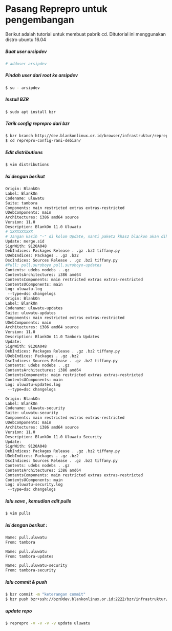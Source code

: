 # Pasang Reprepro untuk pengembangan

Berikut adalah tutorial untuk membuat pabrik cd. Ditutorial ini menggunakan distro ubuntu 16.04

##### Buat user arsipdev
```sh
# adduser arsipdev
```
##### Pindah user dari root ke arsipdev
```sh
$ su - arsipdev
```
##### Install BZR
```sh
$ sudo apt install bzr
```
##### Tarik config reprepro dari bzr 
```sh
$ bzr branch http://dev.blankonlinux.or.id/browser/infrastruktur/reprepro-config-rani-debian
$ cd reprepro-config-rani-debian/
```

##### Edit distributions
```sh
$ vim distributions
```
##### Isi dengan berikut 
```sh
Origin: BlankOn
Label: BlankOn
Codename: uluwatu
Suite: tambora
Components: main restricted extras extras-restricted
UDebComponents: main
Architectures: i386 amd64 source
Version: 11.0
Description: BlankOn 11.0 Uluwatu
# XXXXXXXXXX
# Jangan kasih "-" di kolom Update, nanti paket2 khas2 blankon akan dihapus
Update: merge.sid
SignWith: 9120A048
DebIndices: Packages Release . .gz .bz2 tiffany.py
UDebIndices: Packages . .gz .bz2
DscIndices: Sources Release . .gz .bz2 tiffany.py
#Pull: pull.suroboyo pull.suroboyo-updates
Contents: udebs nodebs . .gz
ContentsArchitectures: i386 amd64
ContentsComponents: main restricted extras extras-restricted
ContentsUComponents: main
Log: uluwatu.log
 --type=dsc changelogs
Origin: BlankOn
Label: BlankOn
Codename: uluwatu-updates
Suite: uluwatu-updates
Components: main restricted extras extras-restricted
UDebComponents: main
Architectures: i386 amd64 source
Version: 11.0
Description: BlankOn 11.0 Tambora Updates
Update:
SignWith: 9120A048
DebIndices: Packages Release . .gz .bz2 tiffany.py
UDebIndices: Packages . .gz .bz2
DscIndices: Sources Release . .gz .bz2 tiffany.py
Contents: udebs nodebs . .gz
ContentsArchitectures: i386 amd64
ContentsComponents: main restricted extras extras-restricted
ContentsUComponents: main
Log: uluwatu-updates.log
 --type=dsc changelogs

Origin: BlankOn
Label: BlankOn
Codename: uluwatu-security
Suite: uluwatu-security
Components: main restricted extras extras-restricted
UDebComponents: main
Architectures: i386 amd64 source
Version: 11.0
Description: BlankOn 11.0 Uluwatu Security
Update:
SignWith: 9120A048
DebIndices: Packages Release . .gz .bz2 tiffany.py
UDebIndices: Packages . .gz .bz2
DscIndices: Sources Release . .gz .bz2 tiffany.py
Contents: udebs nodebs . .gz
ContentsArchitectures: i386 amd64
ContentsComponents: main restricted extras extras-restricted
ContentsUComponents: main
Log: uluwatu-security.log
 --type=dsc changelogs
```
##### lalu save , kemudian edit pulls
```sh
$ vim pulls
```
##### isi dengan berikut : 
```sh
Name: pull.uluwatu
From: tambora

Name: pull.uluwatu
From: tambora-updates

Name: pull.uluwatu-security
From: tambora-security
```
##### lalu commit & push
```sh
$ bzr commit -m "keterangan commit"
$ bzr push bzr+ssh://bzr@dev.blankonlinux.or.id:2222/bzr/infrastruktur//reprepro-config-rani-debian
```

##### update repo 
```sh
$ reprepro -v -v -v -v update uluwatu
```


